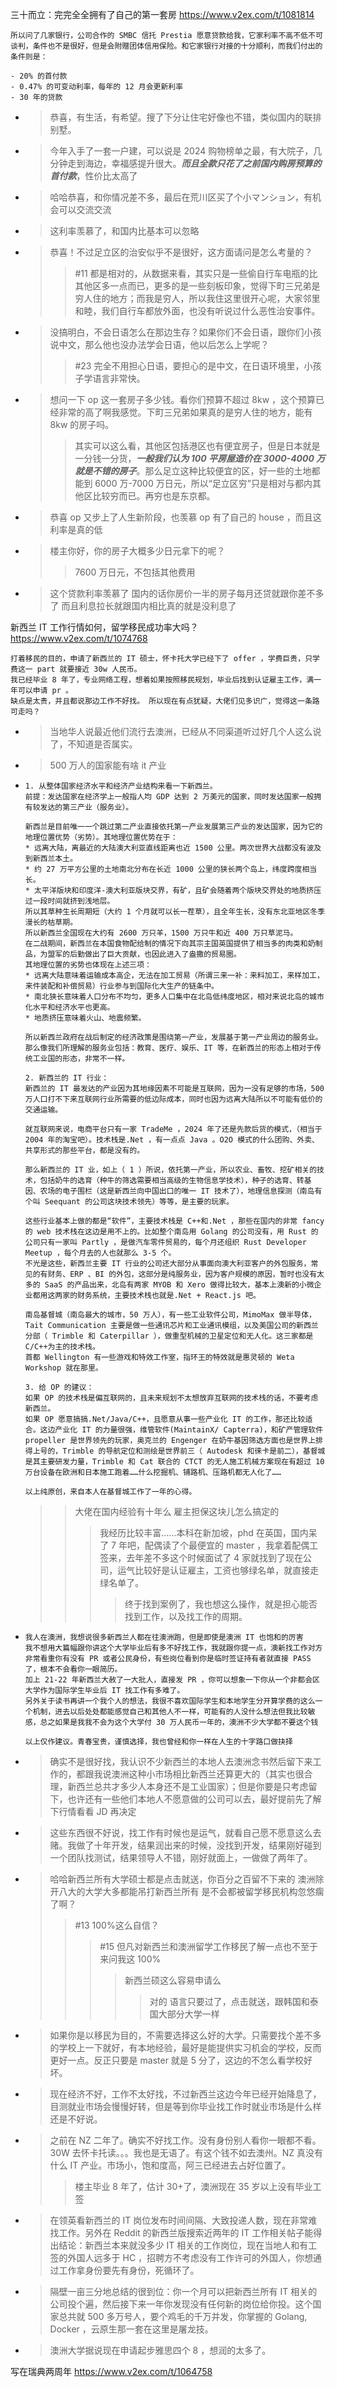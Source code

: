 
三十而立：完完全全拥有了自己的第一套房 https://www.v2ex.com/t/1081814
```console
所以问了几家银行，公司合作的 SMBC 信托 Prestia 愿意贷款给我，它家利率不高不低不可谈判，条件也不是很好，但是会附赠团体信用保险。和它家银行对接的十分顺利，而我们付出的条件则是：

- 20% 的首付款
- 0.47% 的可变动利率，每年的 12 月会更新利率
- 30 年的贷款
```
- > 恭喜，有生活，有希望。搜了下分让住宅好像也不错，类似国内的联排别墅。
- > 今年入手了一套一户建，可以说是 2024 购物榜单之最，有大院子，几分钟走到海边，幸福感提升很大。***而且全款只花了之前国内购房预算的首付款***，性价比太高了
- > 哈哈恭喜，和你情况差不多，最后在荒川区买了个小マンション，有机会可以交流交流
- > 这利率羡慕了，和国内比基本可以忽略
- > 恭喜！不过足立区的治安似乎不是很好，这方面请问是怎么考量的？
  >> #11 都是相对的，从数据来看，其实只是一些偷自行车电瓶的比其他区多一点而已，更多的是一些刻板印象，觉得下町三兄弟是穷人住的地方；而我是穷人，所以我住这里很开心呢，大家邻里和睦，我们自行车都放外面，也没有听说过什么恶性治安事件。
- > 没搞明白，不会日语怎么在那边生存？如果你们不会日语，跟你们小孩说中文，那么他也没办法学会日语，他以后怎么上学呢？
  >> #23 完全不用担心日语，要担心的是中文，在日语环境里，小孩子学语言非常快。
- > 想问一下 op 这一套房子多少钱。看你们预算不超过 8kw ，这个预算已经非常的高了啊我感觉。下町三兄弟如果真的是穷人住的地方，能有 8kw 的房子吗。
  >> 其实可以这么看，其他区包括港区也有便宜房子，但是日本就是一分钱一分货，***一般我们认为 100 平房屋造价在 3000-4000 万就是不错的房子***。那么足立这种比较便宜的区，好一些的土地都能到 6000 万-7000 万日元，所以“足立区穷”只是相对与都内其他区比较穷而已。再穷也是东京都。
- > 恭喜 op 又步上了人生新阶段，也羡慕 op 有了自己的 house ，而且这利率是真的低
- > 楼主你好，你的房子大概多少日元拿下的呢？
  >> 7600 万日元，不包括其他费用
- > 这个贷款利率羡慕了 国内的话你房价一半的房子每月还贷就跟你差不多了 而且利息拉长就跟国内相比真的就是没利息了

新西兰 IT 工作行情如何，留学移民成功率大吗？ https://www.v2ex.com/t/1074768
```console
打着移民的目的，申请了新西兰的 IT 硕士，怀卡托大学已经下了 offer ，学费巨贵，只学费这一 part 就要接近 30w 人民币。
我已经毕业 8 年了，专业网络工程，想着如果按照移民规划，毕业后找到认证雇主工作，满一年可以申请 pr 。
缺点是太贵，并且都说那边工作不好找。 所以现在有点犹疑，大佬们见多识广，觉得这一条路可走吗？
```
- > 当地华人说最近他们流行去澳洲，已经从不同渠道听过好几个人这么说了，不知道是否属实。
- > 500 万人的国家能有啥 it 产业
- > 
  ```console
  1. 从整体国家经济水平和经济产业结构来看一下新西兰。
  前提：发达国家在经济学上一般指人均 GDP 达到 2 万美元的国家，同时发达国家一般拥有较发达的第三产业（服务业）。

  新西兰是目前唯一一个跳过第二产业直接依托第一产业发展第三产业的发达国家，因为它的地理位置优势（劣势）。其地理位置优势在于：
  * 远离大陆，离最近的大陆澳大利亚直线距离也近 1500 公里。两次世界大战都没有波及到新西兰本土。
  * 约 27 万平方公里的土地南北分布在长近 1000 公里的狭长两个岛上，纬度跨度相当长。
  * 太平洋版块和印度洋-澳大利亚版块交界，有矿，且矿会随着两个版块交界处的地质挤压过一段时间就挤到浅地层。
  所以其草种生长周期短（大约 1 个月就可以长一茬草），且全年生长，没有东北亚地区冬季漫长的枯草期。
  所以新西兰全国现在大约有 2600 万只羊，1500 万只牛和近 400 万只草泥马。
  在二战期间，新西兰在本国食物配给制的情况下向其宗主国英国提供了相当多的肉类和奶制品，为盟军的后勤做出了巨大贡献，也因此进入了盎撒的贸易圈。
  其地理位置的劣势也体现在上述三项：
  * 远离大陆意味着运输成本高企，无法在加工贸易（所谓三来一补：来料加工，来样加工，来件装配和补偿贸易）行业参与到国际化大生产的链条中。
  * 南北狭长意味着人口分布不均匀，更多人口集中在北岛低纬度地区，相对来说北岛的城市化水平和经济水平也更高。
  * 地质挤压意味着火山、地震频繁。

  所以新西兰政府在战后制定的经济政策是围绕第一产业，发展基于第一产业周边的服务业。那么像我们所理解的服务业包括：教育、医疗、娱乐、IT 等，在新西兰的形态上相对于传统工业国的形态，非常不一样。

  2. 新西兰的 IT 行业：
  新西兰的 IT 最发达的产业因为其地缘因素不可能是互联网，因为一没有足够的市场，500 万人口打不下来互联网行业所需要的低边际成本，同时也因为远离大陆所以不可能有低价的交通运输。

  就互联网来说，电商平台只有一家 TradeMe ，2024 年了还是先款后货的模式，（相当于 2004 年的淘宝吧）。技术栈是.Net ，有一点点 Java 。O2O 模式的什么团购、外卖、共享形式的那些平台，都是没有的。

  那么新西兰的 IT 业，如上（ 1 ）所说，依托第一产业，所以农业、畜牧、挖矿相关的技术，包括奶牛的选育（种牛的筛选需要相当高级的生物信息学技术），种子的选育、转基因、农场的电子围栏（这是新西兰向中国出口的唯一 IT 技术了），地理信息探测（南岛有个叫 Seequant 的公司这块技术领先）等等，是主要的玩家。

  这些行业基本上做的都是“软件”，主要技术栈是 C++和.Net ，那些在国内的非常 fancy 的 web 技术栈在这边是用不上的。比如整个南岛用 Golang 的公司没有，用 Rust 的公司只有一家叫 Partly ，是做汽车零件贸易的，每个月还组织 Rust Developer Meetup ，每个月去的人也就那么 3-5 个。
  不光是这些，新西兰主要 IT 行业的公司还大部分从事面向澳大利亚客户的外包服务，常见的有财务、ERP 、BI 的外包，这部分是纯服务业，因为客户规模的原因，暂时也没有太多的 SaaS 的产品出来，北岛有两家 MYOB 和 Xero 做得比较大，基本上澳新的小微企业都用这两家的财务系统，主要技术栈也就是.Net + React.js 吧。

  南岛基督城（南岛最大的城市，50 万人），有一些工业软件公司，MimoMax 做半导体，Tait Communication 主要是做一些通讯芯片和工业通讯模组，以及美国公司的新西兰分部（ Trimble 和 Caterpillar ），做重型机械的卫星定位和无人化。这三家都是 C/C++为主的技术栈。
  首都 Wellington 有一些游戏和特效工作室，指环王的特效就是惠灵顿的 Weta Workshop 就在那里。

  3. 给 OP 的建议：
  如果 OP 的技术栈是偏互联网的，且未来规划不太想放弃互联网的技术栈的话，不要考虑新西兰。
  如果 OP 愿意搞搞.Net/Java/C++，且愿意从事一些产业化 IT 的工作，那还比较适合。这边产业化 IT 的力量很强，维管软件(MaintainX/ Capterra)，和矿产管理软件 propeller 是世界领先的玩家，奥克兰的 Engenger 在奶牛基因筛选方面也是世界上排得上号的，Trimble 的导航定位和测绘是世界前三（ Autodesk 和徕卡是前二），基督城是其主要研发力量，Trimble 和 Cat 联合的 CTCT 的无人施工机械方案现在有超过 10 万台设备在欧洲和日本施工跑着……什么挖掘机、铺路机、压路机都无人化了……

  以上纯原创，来自本人在基督城工作了一年的心得。
  ```
  >> 大佬在国内经验有十年么 雇主担保这块儿怎么搞定的
  >>> 我经历比较丰富……本科在新加坡，phd 在英国，国内呆了 7 年吧，配偶读了个最便宜的 master ，我拿着配偶工签来，去年差不多这个时候面试了 4 家就找到了现在公司，运气比较好是认证雇主，工资也够绿名单，就直接走绿名单了。
  >>>> 终于找到案例了，我也想这么操作，就是担心能否找到工作，以及找工作的周期。
- > 
  ```console
  我人在澳洲，我想说很多新西兰人都在往澳洲跑，但是即使是澳洲 IT 也饱和的厉害
  我不想用大篇幅跟你讲这个大学毕业后有多不好找工作，我就跟你提一点，澳新找工作对方非常看重你有没有 PR 或者公民身份，有些岗位看到你是临时签证持有者就直接 PASS 了，根本不会看你一眼简历。
  加上 21-22 年新西兰大赦了一大批人，直接发 PR ，你可以想象一下你从一个非都会区大学作为国际学生毕业后 IT 找工作有多难了。
  另外关于读书再讲一个我个人的想法，我很不喜欢国际学生和本地学生分开算学费的这么一个机制，进去以后处处都能感觉自己和其他人不一样，可能有的人没什么想法但我比较敏感，总之如果是我我不会为这个大学付 30 万人民币一年的，澳洲不少大学都不要这个钱

  以上仅作建议。青春宝贵，谨慎选择，我也曾经和你一样在人生的十字路口做抉择
  ```
- > 确实不是很好找，我认识不少新西兰的本地人去澳洲念书然后留下来工作的，都跟我说澳洲这种小市场相比新西兰还算更大的（其实也很合理，新西兰总共才多少人本身还不是工业国家）；但是你要是只考虑留下，也许还有一些他们本地人不愿意做的公司可以去，最好提前先了解下行情看看 JD 再决定
- > 这些东西很不好说，找工作有时候也是运气，就看自己愿不愿意这么去赌。我做了十年开发，结果润出来的时候，没找到开发，结果刚好碰到一个团队找测试，结果领导人不错，刚好就面上，一做做了两年了。
- > 哈哈新西兰所有大学硕士都是点击就送，你百分之百留不下来的  澳洲除开八大的大学大多都能吊打新西兰所有  是不会都被留学移民机构忽悠瘸了啊？
  >> #13 100%这么自信？
  >>> #15 但凡对新西兰和澳洲留学工作移民了解一点也不至于来问我这 100%
  >>>> 新西兰硕这么容易申请么
  >>>>> 对的 语言只要过了，点击就送，跟韩国和泰国大部分大学一样
- > 如果你是以移民为目的，不需要选择这么好的大学。只需要找个差不多的学校上一下就好，有本地经验，最好是能提供实习机会的学校，反而更好一点。反正只要是 master 就是 5 分了，这边的不怎么看学校好坏。
- > 现在经济不好，工作不太好找，不过新西兰这边今年已经开始降息了，目测就业市场会慢慢好转，但是等到你毕业找工作时就业市场是什么样还是不好说。
- > 之前在 NZ 二年了。确实不好找工作。没有身份别人看你一眼都不看。30W 去怀卡托读。。。我也是无语了。有这个钱不如去澳州。NZ 真没有什么 IT 产业。市场小，饱和度高，阿三已经进去占好位置了。
  >> 楼主毕业 8 年了，估计 30+了，澳洲现在 35 岁以上没有毕业工签
- > 在领英看新西兰的 IT 岗位发布时间间隔、大致投递人数，现在非常难找工作。另外在 Reddit 的新西兰版搜索近两年的 IT 工作相关帖子能得出结论：新西兰本来就没多少 IT 相关的工作岗位，现在当地人和有工签的外国人远多于 HC ，招聘方不考虑没有工作许可的外国人，你想通过工作拿身份要先有身份，死循环了。
- > 隔壁一亩三分地总结的很到位：你一个月可以把新西兰所有 IT 相关的公司投个遍，然后接下来一年你发现没有任何新的岗位给你投。这个国家总共就 500 多万号人，要个鸡毛的千万并发，你掌握的 Golang, Docker ，云原生那一套在这里是屠龙技。
- > 澳洲大学据说现在申请起步雅思四个 8 ，想润的太多了。

写在瑞典两周年 https://www.v2ex.com/t/1064758
